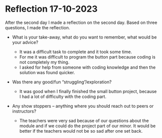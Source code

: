 # Reflection 17-10-2023

After the second day I made a reflection on the second day. Based on three questions, I made the reflection.

- What is your take-away, what do you want to remember, what would be your advice?
  - It was a difficult task to complete and it took some time.
  - For me it was difficult to program the button part because coding is not completely my thing. 
  - I asked for help from someone with coding knowledge and then the solution was found quicker.

- Was there any good/fun “struggling”/exploration?
  - It was good when I finally finished the small button project, because I had a lot of difficulty with the coding part.

- Any show stoppers – anything where you should reach out to peers or instructors?
  - The teachers were very sad because of our questions about the module and if we could do the project part of our minor. It would be better if the teachers would not be so sad after one set back.